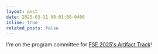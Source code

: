 ```yaml
---
layout: post
date: 2025-03-31 00:01:00-0400
inline: true
related_posts: false
---
```


I'm on the program committee 
for [FSE 2025's Artifact Track](https://conf.researchr.org/track/fse-2025/fse-2025-artifacts)!
